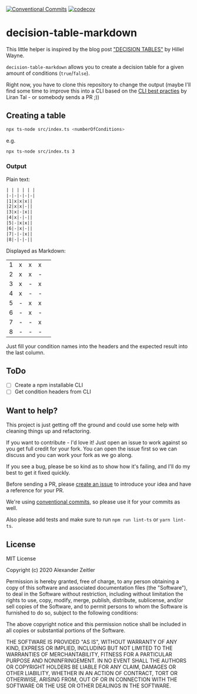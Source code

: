 [![Conventional Commits](https://img.shields.io/badge/Conventional%20Commits-1.0.0-yellow.svg)](https://conventionalcommits.org) [![codecov](https://codecov.io/gh/AlexZeitler/decision-table-markdown/branch/master/graph/badge.svg)](https://codecov.io/gh/AlexZeitler/decision-table-markdown)

# decision-table-markdown

This little helper is inspired by the blog post ["DECISION TABLES"](https://www.hillelwayne.com/post/decision-tables/) by Hillel Wayne.

`decision-table-markdown` allows you to create a decision table for a given amount of conditions (`true`/`false`).

Right now, you have to clone this repository to change the output (maybe I'll find some time to improve this into a CLI based on the [CLI best practies](https://github.com/lirantal/nodejs-cli-apps-best-practices) by Liran Tal - or somebody sends a PR ;))

## Creating a table

```bash
npx ts-node src/index.ts <numberOfConditions>
```

e.g.

```bash
npx ts-node src/index.ts 3
```

### Output

Plain text:

```txt
| | | | | |
|-|-|-|-|-|
|1|x|x|x||
|2|x|x|-||
|3|x|-|x||
|4|x|-|-||
|5|-|x|x||
|6|-|x|-||
|7|-|-|x||
|8|-|-|-||
```

Displayed as Markdown:

| | | | | |
|-|-|-|-|-|
|1|x|x|x||
|2|x|x|-||
|3|x|-|x||
|4|x|-|-||
|5|-|x|x||
|6|-|x|-||
|7|-|-|x||
|8|-|-|-||

Just fill your condition names into the headers and the expected result into the last column.

## ToDo

- [ ] Create a npm installable CLI
- [ ] Get condition headers from CLI

## Want to help?

This project is just getting off the ground and could use some help with cleaning things up and refactoring.

If you want to contribute - I'd love it! Just open an issue to work against so you get full credit for your fork. You can open the issue first so we can discuss and you can work your fork as we go along.

If you see a bug, please be so kind as to show how it's failing, and I'll do my best to get it fixed quickly.

Before sending a PR, please [create an issue](issues/new) to introduce your idea and have a reference for your PR.

We're using [conventional commits](https://www.conventionalcommits.org), so please use it for your commits as well.

Also please add tests and make sure to run `npm run lint-ts` or `yarn lint-ts`.

## License

MIT License

Copyright (c) 2020 Alexander Zeitler

Permission is hereby granted, free of charge, to any person obtaining a copy
of this software and associated documentation files (the "Software"), to deal
in the Software without restriction, including without limitation the rights
to use, copy, modify, merge, publish, distribute, sublicense, and/or sell
copies of the Software, and to permit persons to whom the Software is
furnished to do so, subject to the following conditions:

The above copyright notice and this permission notice shall be included in all
copies or substantial portions of the Software.

THE SOFTWARE IS PROVIDED "AS IS", WITHOUT WARRANTY OF ANY KIND, EXPRESS OR
IMPLIED, INCLUDING BUT NOT LIMITED TO THE WARRANTIES OF MERCHANTABILITY,
FITNESS FOR A PARTICULAR PURPOSE AND NONINFRINGEMENT. IN NO EVENT SHALL THE
AUTHORS OR COPYRIGHT HOLDERS BE LIABLE FOR ANY CLAIM, DAMAGES OR OTHER
LIABILITY, WHETHER IN AN ACTION OF CONTRACT, TORT OR OTHERWISE, ARISING FROM,
OUT OF OR IN CONNECTION WITH THE SOFTWARE OR THE USE OR OTHER DEALINGS IN THE
SOFTWARE.
